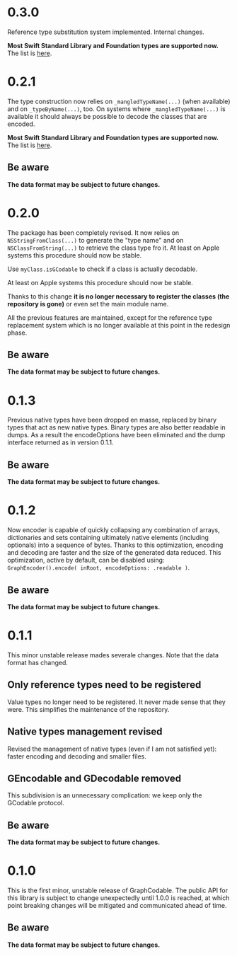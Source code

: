 
# 0.3.0
Reference type substitution system implemented. Internal changes.

**Most Swift Standard Library and Foundation types are supported now.** The list is [here](/Docs/GraphCodableTypes.md).

# 0.2.1

The type construction now relies on `_mangledTypeName(...)` (when available) and on  `_typeByName(...)`, too. On systems where `_mangledTypeName(...)` is available it should always be possible to decode the classes that are encoded.

**Most Swift Standard Library and Foundation types are supported now.** The list is [here](/Docs/GraphCodableTypes.md).

## Be aware
**The data format may be subject to future changes.**

# 0.2.0

The package has been completely revised. It now relies on `NSStringFromClass(...)` to generate the "type name" and on  `NSClassFromString(...)` to retrieve the class type fro it. At least on Apple systems this procedure should now be stable.

Use `myClass.isGCodable` to check if a class is actually decodable.

At least on Apple systems this procedure should now be stable.

Thanks to this change **it is no longer necessary to register the classes (the repository is gone)** or even set the main module name.

All the previous features are maintained, except for the reference type replacement system which is no longer available at this point in the redesign phase.

## Be aware
**The data format may be subject to future changes.**


# 0.1.3

Previous native types have been dropped en masse, replaced by binary types that act as new native types. Binary types are also better readable in dumps. As a result the encodeOptions have been eliminated and the dump interface returned as in version 0.1.1.

## Be aware
**The data format may be subject to future changes.**

# 0.1.2

Now encoder is capable of quickly collapsing any combination of arrays, dictionaries and sets containing ultimately native elements (including optionals) into a sequence of bytes.
Thanks to this optimization, encoding and decoding are faster and the size of the generated data reduced.
This optimization, active by default, can be disabled using: `GraphEncoder().encode( inRoot, encodeOptions: .readable )`.

## Be aware
**The data format may be subject to future changes.**

# 0.1.1

This minor unstable release mades severale changes. Note that the data format has changed.

## Only reference types need to be registered

Value types no longer need to be registered. It never made sense that they were. This simplifies the maintenance of the repository.

## Native types management revised
Revised the management of native types (even if I am not satisfied yet): faster encoding and decoding and smaller files.

## GEncodable and GDecodable removed
This subdivision is an unnecessary complication: we keep only the GCodable protocol.

## Be aware
**The data format may be subject to future changes.**

# 0.1.0

This is the first minor, unstable release of GraphCodable. The public API for this library is subject to change unexpectedly until 1.0.0 is reached, at which point breaking changes will be mitigated and communicated ahead of time.

## Be aware
**The data format may be subject to future changes.**
